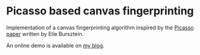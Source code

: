 # Picasso based canvas fingerprinting
Implementation of a canvas fingerprinting algorithm inspired by the [Picasso paper](https://ai.google/research/pubs/pub45581) written by Elie Bursztein.

An online demo is available on [my blog](https://ai.google/research/pubs/pub45581).

